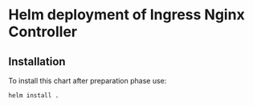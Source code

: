 # Helm deployment of Ingress Nginx Controller

## Installation

To install this chart after preparation phase use:

```helm install .```